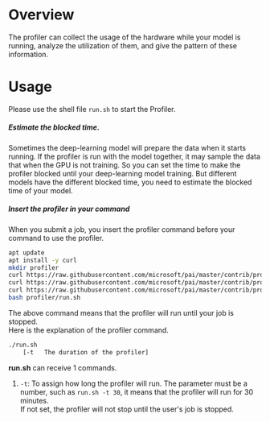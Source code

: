 # Overview
The profiler can collect the usage of the hardware while your model is
running, analyze the utilization of them, and give the pattern of these
information.
# Usage
Please use the shell file `run.sh` to start the Profiler.  
##### Estimate the blocked time.
Sometimes the deep-learning model will prepare the data when it starts
running. If the profiler is run with the model together, it may sample
the data that when the GPU is not training. So you can set the time to
make the profiler blocked until your deep-learning model training. But
different models have the different blocked time, you need to estimate
the blocked time of your model.
##### Insert the profiler in your command
When you submit a job, you insert the profiler command before your
command to use the profiler.  
```bash
apt update
apt install -y curl
mkdir profiler
curl https://raw.githubusercontent.com/microsoft/pai/master/contrib/profiler/profiler.py -o profiler/profiler.py
curl https://raw.githubusercontent.com/microsoft/pai/master/contrib/profiler/utils.py -o profiler/utils.py
curl https://raw.githubusercontent.com/microsoft/pai/master/contrib/profiler/run.sh -o profiler/run.sh
bash profiler/run.sh
``` 
The above command means that the profiler will run until your job is
stopped.  
Here is the explanation of the profiler command.

```bash
./run.sh
    [-t   The duration of the profiler]
```

**run.sh** can receive 1 commands.
1. `-t`: To assign how long the profiler will run. The parameter must be
   a number, such as `run.sh -t 30`, it means that the profiler will run
   for 30 minutes.  
   If not set, the profiler will not stop until the user's job is
   stopped.
